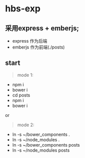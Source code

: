 # hbs-exp
## 采用express + emberjs;
- express 作为后端
- emberjs 作为前端(./posts)

## start
> mode 1:
- npm i
- bower i 
- cd posts
- npm i 
- bower i 

or
> mode 2:
- ln -s ~/bower_components .
- ln -s ~/node_modules .
- ln -s ~/bower_components posts
- ln -s ~/node_modules posts
